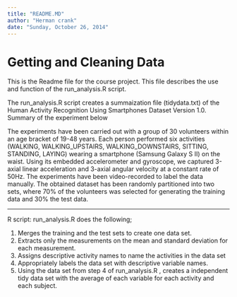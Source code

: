 ```yaml
---
title: "README.MD"
author: "Herman crank"
date: "Sunday, October 26, 2014"
---
```

Getting and Cleaning Data
==========================
This is the Readme file for the course project.  This file describes the use and function of the run_analysis.R script.

The run_analysis.R script creates a summaization file (tidydata.txt) of the Human Activity Recognition Using Smartphones Dataset Version 1.0.  Summary of the experiment below

The experiments have been carried out with a group of 30 volunteers within an age bracket of 19-48 years. Each person performed six activities (WALKING, WALKING_UPSTAIRS, WALKING_DOWNSTAIRS, SITTING, STANDING, LAYING) wearing a smartphone (Samsung Galaxy S II) on the waist. Using its embedded accelerometer and gyroscope, we captured 3-axial linear acceleration and 3-axial angular velocity at a constant rate of 50Hz. The experiments have been video-recorded to label the data manually. The obtained dataset has been randomly partitioned into two sets, where 70% of the volunteers was selected for generating the training data and 30% the test data.

--------------------------------------
R script:  run_analysis.R does the following;
1. Merges the training and the test sets to create one data set.
2. Extracts only the measurements on the mean and standard deviation for each measurement.
3. Assigns descriptive activity names to name the activities in the data set
4. Appropriately labels the data set with descriptive variable names. 
5. Using the data set from step 4 of run_analysis.R , creates a independent tidy data set with the average of each variable for each activity and each subject.
